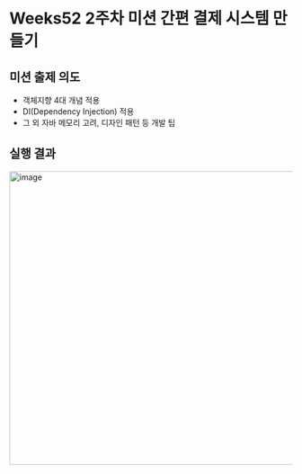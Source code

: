 # Weeks52 2주차 미션 간편 결제 시스템 만들기

## 미션 출제 의도
* 객체지향 4대 개념 적용
* DI(Dependency Injection) 적용
* 그 외 자바 메모리 고려, 디자인 패턴 등 개발 팁

## 실행 결과
<img width="522" alt="image" src="https://github.com/waonderboy/Catch-Java/assets/86213646/561dd86c-a3ed-4e97-9dfb-1d86f830a474">
